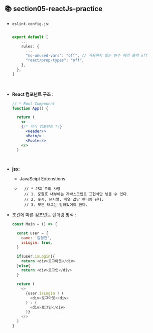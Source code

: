 ## 📚 section05-reactJs-practice

- `eslint.config.js`: 
    ```js
    
    export default [
        ...
        rules: {
          ...
          "no-unused-vars": "off", // 사용하지 않는 변수 에러 출력 off
          "react/prop-types": "off",
        },
      },
    ]
    ```

<br>

- **React 컴포넌트 구조** : 
  ```jsx
  // * Root Component
  function App() {  

    return (
      <>
      {/* 자식 컴포넌트 */}
        <Header/>      
        <Main/>
        <Footer/>            
      </>
    )
  ```

<br>

- **jsx**: 
  - JavaScipt Extenstions

  - ```
      // * JSX 주의 사항
      // 1. 중괄호 내부에는 자바스크립트 표현식만 넣을 수 있다.
      // 2. 숫자, 문자열, 배열 값만 렌더링 된다.
      // 3. 모든 태그는 닫혀있어야 한다.
    ```



- 조건에 따른 컴포넌트 렌더링 방식 :

  ```js
  const Main = () => {

    const user = {
      name: '김형진',
      isLogin: true,
    }

    if(user.isLogin){
      return <div>로그아웃</div>
    }else{    
      return <div>로그잇</div>
    }

    return (
      <>
        {user.isLogin ? (
          <div>로그아웃</div>
        ) : (
          <div>로그인</div>
        )}
      </>
    )
  }  
  ```